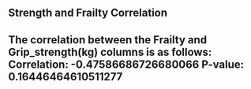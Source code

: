 ## Strength and Frailty Correlation 
The correlation between the Frailty and Grip_strength(kg) columns is as follows: 
Correlation: -0.47586686726680066
P-value: 0.16446464610511277
--------------------------------
